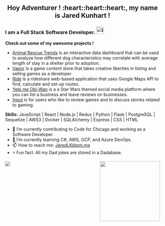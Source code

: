 <p align="center">
<img src='https://media1.giphy.com/media/YWUpVw86AtIbe/giphy.gif' alt='' />
</p>

<h2 align="center">
Hoy Adventurer ! :heart::heart::heart:, my name is Jared Kunhart !
</h2>

### I am a Full Stack Software Developer. [<img src='https://cdn.jsdelivr.net/npm/simple-icons@3.0.1/icons/linkedin.svg' alt='linkedin' height='25'>](https://linkedin.com/in/jared-kunhart-307661236)
**Check out some of my awesome projects !**<br>
- <a href="https://code312-rescue-trends-2659be78e6b4.herokuapp.com/" target = "_blank">Animal Rescue Trends</a> is an interactive data dashboard that can be used to analyze how different dog characteristics may correlate with average length of stay in a shelter prior to adoption. <br>
- <a href="https://vaporgamesapp.herokuapp.com/" target = "_blank">Vapor</a> is a game content store that takes creative liberties in listing and selling games as a developer. <br>
- <a href="https://ride-app.onrender.com/" target="_blank">Ride</a> is a rideshare web-based application that uses Google Maps API to find, calculate and set-up routes.<br>
- <a href="https://yelpmeobiwan.onrender.com/" target="_blank" rel="noreferrer">Yelp me Obi-Wan</a> is a a Star Wars themed social media platform where you can list a business and leave reviews on businesses.
- <a href="https://input.onrender.com/" target="_blank" rel="noreferrer">Input</a> is for users who like to review games and to discuss stories related to gaming.

**Skills:** JavaScript | React | Node.js | Redux | Python | Flask | PostgreSQL | Sequelize | AWS3 | Docker | SQLAlchemy | Express | CSS | HTML

- 🔭 I’m currently contributing to Code for Chicago and working as a Software Developer.
- 🌱 I’m currently learning C#, AWS, GCP, and Azure DevOps.
- 📫 How to reach me: JaredLK@pm.me
- ⚡ Fun fact: All my Dad jokes are stored in a Dadabase.


<img src="https://github-readme-stats.vercel.app/api?username=Jared-Kunhart&show_icons=true" /> <img src="https://github-readme-stats.vercel.app/api/top-langs/?username=Jared-Kunhart" height="195px" align="right" />
